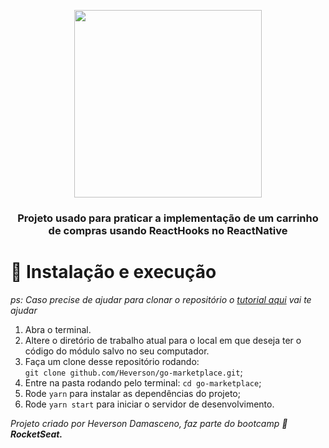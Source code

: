 
<p align="center"><img width="300" src="https://user-images.githubusercontent.com/729786/86173205-ffd31980-baf5-11ea-83d8-d0fbc353f61b.png"/></p>
<h3 align="center">Projeto usado para praticar a implementação de um carrinho de compras usando ReactHooks no ReactNative</h3>


<h1>🚀  Instalação e execução</h1>

_ps: Caso precise de ajudar para clonar o repositório  o
[tutorial aqui](https://help.github.com/pt/github/creating-cloning-and-archiving-repositories/cloning-a-repository)  vai te ajudar_

1.  Abra o terminal.
2.  Altere o diretório de trabalho atual para o local em que deseja ter o código do módulo salvo no seu computador.
3.  Faça um clone desse repositório rodando:  
    `git clone github.com/Heverson/go-marketplace.git`;
4.  Entre na pasta rodando pelo terminal:  `cd go-marketplace`;
5.  Rode  `yarn`  para instalar as dependências do projeto;
6.  Rode  `yarn start`  para iniciar o servidor de desenvolvimento.

*Projeto criado por Heverson Damasceno, faz parte do bootcamp 🚀 <strong>RocketSeat.</strong>*

